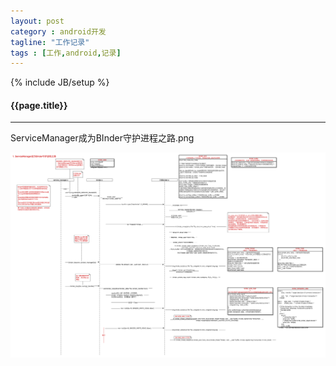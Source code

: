```yaml
---
layout: post
category : android开发
tagline: "工作记录"
tags : [工作,android,记录]
---
```

{% include JB/setup %}

<h4>{{page.title}}</h4>

---
ServiceManager成为BInder守护进程之路.png

![ServiceManager成为BInder守护进程之路.png](/img/ServiceManager成为BInder守护进程之路.png)

